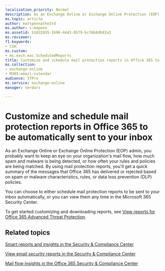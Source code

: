 ```yaml
---
localization_priority: Normal
description: As an Exchange Online or Exchange Online Protection (EOP) admin, you probably want to keep an eye on your organization's mail flow, how much spam and malware is being detected, or how often your rules and policies are being matched. Read this article to get an overview of reports that are available
ms.topic: article
author: mattpennathe3rd
ms.author: v-mapenn
ms.assetid: 51832055-1696-4443-8579-bc76b8db92a3
ms.reviewer: 
f1.keywords:
- CSH
ms.custom:
- ms.exch.eac.ScheduledReports
title: Customize and schedule mail protection reports in Office 365 to be automatically sent to your inbox
ms.collection: 
- exchange-online
- M365-email-calendar
audience: ITPro
ms.service: exchange-online
manager: serdars

---
```


# Customize and schedule mail protection reports in Office 365 to be automatically sent to your inbox

As an Exchange Online or Exchange Online Protection (EOP) admin, you probably want to keep an eye on your organization's mail flow, how much spam and malware is being detected, or how often your rules and policies are being matched. By using mail protection reports, you'll get a quick summary of the messages that Office 365 has delivered or rejected based on spam or malware characteristics, rules, or data loss prevention (DLP) policies.

You can choose to either schedule mail protection reports to be sent to your inbox automatically, or you can view them any time in the Microsoft 365 Security Center.

To get started customizing and downloading reports, see [View reports for Office 365 Advanced Threat Protection](https://docs.microsoft.com/microsoft-365/security/office-365-security/view-reports-for-atp).

## Related topics

[Smart reports and insights in the Security & Compliance Center](https://docs.microsoft.com/microsoft-365/security/office-365-security/reports-and-insights-in-security-and-compliance)

[View email security reports in the Security & Compliance Center](https://docs.microsoft.com/microsoft-365/security/office-365-security/view-email-security-reports)

[Mail flow insights in the Office 365 Security & Compliance Center](https://docs.microsoft.com/microsoft-365/security/office-365-security/mail-flow-insights-v2)

